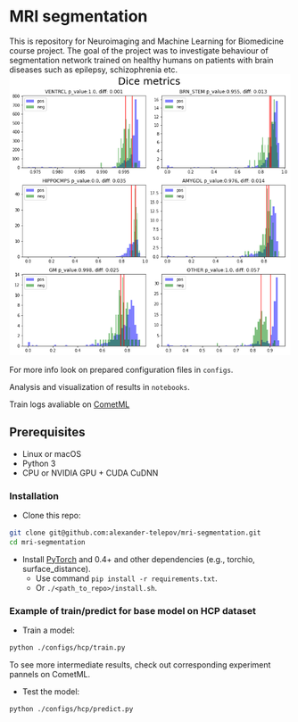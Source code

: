 # MRI segmentation 

This is repository for Neuroimaging and Machine Learning for Biomedicine course project.
The goal of the project was to investigate behaviour of segmentation network trained on healthy humans on patients with brain diseases such as epilepsy, schizophrenia etc.
![demo](demo/metrics.png?raw=true)

For more info look on prepared configuration files in `configs`. 

Analysis and visualization of results in `notebooks`.  

Train logs avaliable on [CometML](https://www.comet.ml/alexander-telepov/neuro-project/)

## Prerequisites
- Linux or macOS
- Python 3
- CPU or NVIDIA GPU + CUDA CuDNN

### Installation

- Clone this repo:
```bash
git clone git@github.com:alexander-telepov/mri-segmentation.git
cd mri-segmentation
```

- Install [PyTorch](http://pytorch.org) and 0.4+ and other dependencies (e.g., torchio, surface_distance).
  - Use command `pip install -r requirements.txt`.
  - Or `./<path_to_repo>/install.sh`.

### Example of train/predict for base model on HCP dataset

- Train a model:
```bash
python ./configs/hcp/train.py
```
To see more intermediate results, check out corresponding experiment pannels on CometML.
- Test the model:
```bash
python ./configs/hcp/predict.py
```
